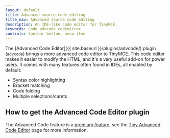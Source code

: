 ```yaml
---
layout: default
title: Advanced source code editing
title_nav: Advanced source code editing
description: An IDE-like code editor for TinyMCE.
keywords: code advcode codemirror
controls: toolbar button, menu item
---
```


The [Advanced Code Editor]({{ site.baseurl }}/plugins/advcode/) plugin (`advcode`) brings a more advanced code editor to TinyMCE. This code editor makes it easier to modify the HTML, and it's a very useful add-on for power users. It comes with many features often found in IDEs, all enabled by default:

* Syntax color highlighting
* Bracket matching
* Code folding
* Multiple selections/carets

## How to get the Advanced Code Editor plugin

The Advanced Code feature is a [premium feature](https://www.tinymce.com/pricing/), see the [Tiny Advanced Code Editor](https://apps.tiny.cloud/products/advanced-code-editor/) page for more information.
